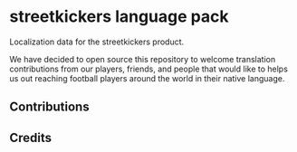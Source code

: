 # streetkickers language pack

Localization data for the streetkickers product.

We have decided to open source this repository to welcome translation
contributions from our players, friends, and people that would like to helps us
out reaching football players around the world in their native language.

## Contributions

## Credits
